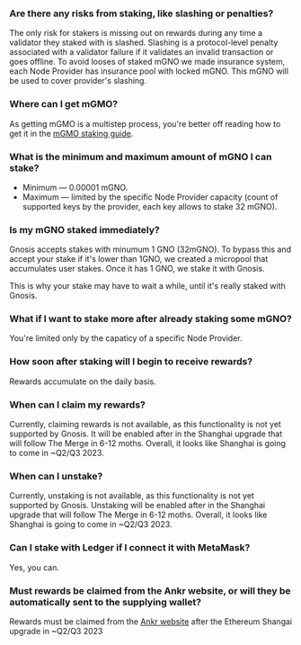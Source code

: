 ### Are there any risks from staking, like slashing or penalties?
The only risk for stakers is missing out on rewards during any time a validator they staked with is slashed. 
Slashing is a protocol-level penalty associated with a validator failure if it validates an invalid transaction or goes offline.
To avoid looses of staked mGNO we made insurance system, each Node Provider has insurance pool with locked mGNO. 
This mGNO will be used to cover provider's slashing.

###  Where can I get mGMO? 
As getting mGMO is a multistep process, you're better off reading how to get it in the [mGMO staking guide](/staking/delegated-staking/ankr/stake-ankr/).

### What is the minimum and maximum amount of mGNO I can stake?
* Minimum — 0.00001 mGNO.
* Maximum — limited by the specific Node Provider capacity (count of supported keys by the provider, each key allows to stake 32 mGNO).

### Is my mGNO staked immediately?
Gnosis accepts stakes with minumum 1 GNO (32mGNO).
To bypass this and accept your stake if it's lower than 1GNO, we created a micropool that accumulates user stakes.
Once it has 1 GNO, we stake it with Gnosis.

This is why your stake may have to wait a while, until it's really staked with Gnosis.

### What if I want to stake more after already staking some mGNO?
You're limited only by the capaticy of a specific Node Provider.

### How soon after staking will I begin to receive rewards? 
Rewards accumulate on the daily basis.

### When can I claim my rewards?
Currently, claiming rewards is not available, as this functionality is not yet supported by Gnosis.
It will be enabled after in the Shanghai upgrade that will follow The Merge in 6-12 moths.
Overall, it looks like Shanghai is going to come in ~Q2/Q3 2023.

### When can I unstake?
Currently, unstaking is not available, as this functionality is not yet supported by Gnosis.
Unstaking will be enabled after in the Shanghai upgrade that will follow The Merge in 6-12 moths.
Overall, it looks like Shanghai is going to come in ~Q2/Q3 2023.

### Can I stake with Ledger if I connect it with MetaMask?
Yes, you can.

### Must rewards be claimed from the Ankr website, or will they be automatically sent to the supplying wallet?
Rewards must be claimed from the [Ankr website](https://www.ankr.com/staking/dashboard/) after the Ethereum Shangai upgrade in ~Q2/Q3 2023
